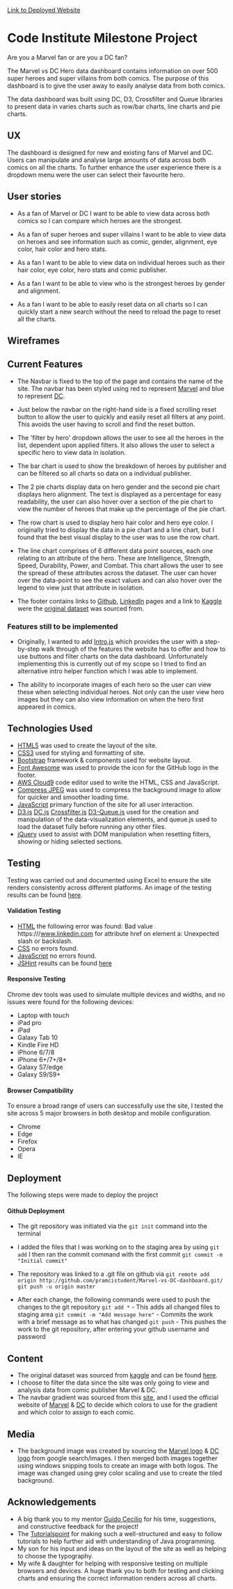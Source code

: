 [Link to Deployed Website](https://pramcistudent.github.io/Marvel-vs-DC-dashboard/)

# Code Institute Milestone Project

Are you a Marvel fan or are you a DC fan?

The Marvel vs DC Hero data dashboard contains information on over 500 super heroes and super villains from both comics. The purpose of this dashboard is to give the user away to easily analyse data from both comics. 

The data dashboard was built using DC, D3, Crossfilter and Queue libraries to present data in varies charts such as row/bar charts, line charts and pie charts. 

## UX

The dashboard is designed for new and existing fans of Marvel and DC. Users can manipulate and analyse large amounts of data across both comics on all the charts. To further enhance the user experience there is a dropdown menu were the user can select their favourite hero.

## User stories

* As a fan of Marvel or DC I want to be able to view data across both comics so I can compare which heroes are the strongest. 

* As a fan of super heroes and super villains I want to be able to view data on heroes and see information such as comic, gender, alignment, eye color, hair color and hero stats.

* As a fan I want to be able to view data on individual heroes such as their hair color, eye color, hero stats and comic publisher.
 
* As a fan I want to be able to view who is the strongest heroes by gender and alignment.

* As a fan I want to be able to easily reset data on all charts so I can quickly start a new search without the need to reload the page to reset all the charts.

## Wireframes

<!-- ![Desktop](/wireframes/home.jpg/)
![Tablet](/wireframes/home.jpg/)
![Mobile](/wireframes/home.jpg/) -->

## Current Features

* The Navbar is fixed to the top of the page and contains the name of the site. The navbar has been styled using red to represent [Marvel](https://www.marvel.com/movies) and blue to represent [DC](https://www.dcuniverse.com/coming-soon/).

* Just below the navbar on the right-hand side is a fixed scrolling reset button to allow the user to quickly and easily reset all filters at any point. This avoids the user having to scroll and find the reset button.

* The 'filter by hero' dropdown allows the user to see all the heroes in the list, dependent upon applied filters. It also allows the user to select a specific hero to view data in isolation.

* The bar chart is used to show the breakdown of heroes by publisher and can be filtered so all charts so data on a individual publisher.

* The 2 pie charts display data on hero gender and the second pie chart displays hero alignment. The text is displayed as a percentage for easy readability, the user can also hover over a section of the pie chart to view the number of heroes that make up the percentage of the pie chart. 

* The row chart is used to display hero hair color and hero eye color. I originally tried to display the data in a pie chart and a line chart, but I found that the best visual display to the user was to use the row chart.
 
* The line chart comprises of 6 different data point sources, each one relating to an attribute of the hero. These are Intelligence, Strength, Speed, Durability, Power, and Combat. This chart allows the user to see the spread of these attributes across the dataset. The user can hover over the data-point to see the exact values and can also hover over the legend to view just that attribute in isolation.

* The footer contains links to [Github](https://github.com/pramcistudent), [LinkedIn](https://www.linkedin.com) pages and a link to [Kaggle](https://www.kaggle.com/) were the [original dataset](https://www.kaggle.com/thec03u5/complete-superhero-dataset) was sourced from.

### Features still to be implemented

* Originally, I wanted to add [Intro.js](https://introjs.com/) which provides the user with a step-by-step walk through of the features the website has to offer and how to use buttons and filter charts on the data dashboard. Unfortunately implementing this is currently out of my scope so I tried to find an alternative intro helper function which I was able to implement.

* The ability to incorporate images of each hero so the user can view these when selecting individual heroes. Not only can the user view hero images but they can also view information on when the hero first appeared in comics.

## Technologies Used
* [HTML5](https://en.wikipedia.org/wiki/HTML5) was used to create the layout of the site.
* [CSS3](https://en.wikipedia.org/wiki/Cascading_Style_Sheets) used for styling and formatting of site.
* [Bootstrap](https://getbootstrap.com) framework & components used for website layout.
* [Font Awesome](https://fontawesome.com/) was used to provide the icon for the GitHub logo in the footer.
* [AWS Cloud9](https://aws.amazon.com/cloud9/) code editor used to write the HTML, CSS and JavaScript.
* [Compress JPEG](https://compressjpeg.com/) was used to compress the background image to allow for quicker and smoother loading time.
* [JavaScript](https://developer.mozilla.org/en-US/docs/Web/JavaScript) primary function of the site for all user interaction.
* [D3.js](https://d3js.org/) [DC.js](https://dc-js.github.io/dc.js/) [Crossfilter.js](http://square.github.io/crossfilter/) [D3-Queue.js](https://github.com/d3/d3-queue) used for the creation and manipulation of the data-visualization elements, and queue.js used to load the dataset fully before running any other files.
* [jQuery](https://jquery.com/) used to assist with DOM manipulation when resetting filters, showing or hiding selected sections.

## Testing
Testing was carried out and documented using Excel to ensure the site renders consistently across different platforms. An image of the testing results can be found [here](static/images/testing.jpg).

#### Validation Testing
* [HTML](https://validator.w3.org/) the following error was found: Bad value https:///www.linkedin.com for attribute href on element a: Unexpected slash or backslash.
* [CSS](https://jigsaw.w3.org/css-validator/) no errors found.
* [JavaScript](http://beautifytools.com/javascript-validator.php) no errors found.
* [JSHint](https://jshint.com/) results can be found [here](static/images/jshint.jpg)

#### Responsive Testing
Chrome dev tools was used to simulate multiple devices and widths, and no issues were found for the following devices:
* Laptop with touch
* iPad pro
* iPad
* Galaxy Tab 10
* Kindle Fire HD
* iPhone 6/7/8
* iPhone 6+/7+/8+
* Galaxy S7/edge
* Galaxy S9/S9+

#### Browser Compatibility
To ensure a broad range of users can successfully use the site, I tested the site across 5 major browsers in both desktop and mobile configuration.
* Chrome
* Edge
* Firefox
* Opera
* IE

## Deployment
The following steps were made to deploy the project

#### Github Deployment
* The git repository was initiated via the `git init` command into the terminal
* I added the files that I was working on to the staging area by using `git add` I then ran the commit command with the first commit `git commit -m "Initial commit"`
* The repository was linked to a .git file on github via
    `git remote add origin http://github.com/pramcistudent/Marvel-vs-DC-dashboard.git/`
    `git push -u origin master`

* After each change, the following commands were used to push the changes to the git repository
    `git add *` - This adds all changed files to staging area
    `git commit -m "Add message here"` - Commits the work with a brief message as to what has changed
    `git push` - This pushes the work to the git repository, after entering your github username and password

## Content
* The original dataset was sourced from [kaggle](https://www.kaggle.com) and can be found [here](https://www.kaggle.com/thec03u5/complete-superhero-dataset).
* I choose to filter the data since the site was only going to view and analysis data from comic publisher Marvel & DC.
* The navbar gradient was sourced from this [site](https://cssgradient.io/), and I used the official website of [Marvel](https://www.marvel.com/movies) & [DC](https://www.dcuniverse.com/coming-soon/) to decide which colors to use for the gradient and which color to assign to each comic.

## Media
* The background image was created by sourcing the [Marvel logo](https://www.google.com/search?hl=en&biw=1366&bih=625&tbm=isch&sa=1&ei=GQnCXOzIJOXRgwe2iqGwCQ&q=marvel+logo&oq=marvel+logo&gs_l=img.3..35i39j0l9.4728.7436..8450...2.0..0.280.858.4j2j1......1....1..gws-wiz-img.......0i67.dre8h9ibh08) & [DC logo](https://www.google.com/search?hl=en&biw=1366&bih=625&tbm=isch&sa=1&ei=IwnCXJP1JdzTgwf3jJvIDg&q=dc+logo&oq=dc+logo&gs_l=img.3..35i39j0l3j0i67l2j0j0i67l2j0.147018.148569..148791...0.0..1.447.1391.3j3j1j0j1......1....1..gws-wiz-img.......0i7i30.Pxw_W-IdX3c) from google search/images. I then merged both images together using windows snipping tools to create an image with both logos. The image was changed using grey color scaling and use to create the tiled background.

## Acknowledgements
* A big thank you to my mentor [Guido Cecilio](https://github.com/guidocecilio) for his time, suggestions, and constructive feedback for the project!
* The [Tutorialspoint](https://www.tutorialspoint.com/java/) for making such a well-structured and easy to follow tutorials to help further aid with understanding of Java programming.
* My son for his input and ideas on the layout of the site as well as helping to choose the typography.
* My wife & daughter for helping with responsive testing on multiple browsers and devices. A huge thank you to both for testing and clicking charts and ensuring the correct information renders across all charts.
